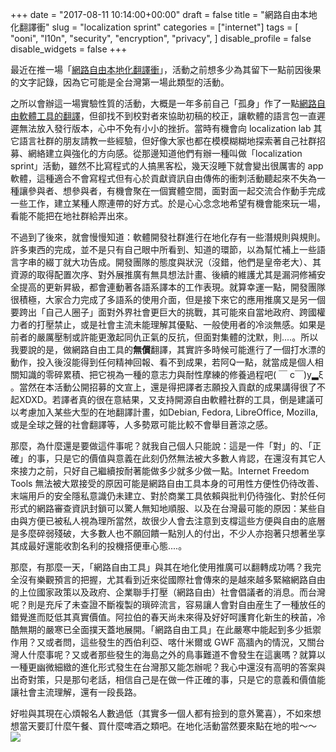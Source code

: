 ﻿+++
date = "2017-08-11 10:14:00+00:00"
draft = false
title = "網路自由本地化翻譯衝"
slug = "localization sprint"
categories = ["internet"]
tags = [
  "ooni",
  "l10n",
  "security",
  "encryption",
  "privacy",
  ]
disable_profile = false
disable_widgets = false
+++

最近在推一場「[網路自由本地化翻譯衝](https://twngo.kktix.cc/events/l10nsprint)」，活動之前想多少為其留下一點前因後果的文字記錄，因為它可能是全台灣第一場此類型的活動。

<!--more-->
之所以會辦這一場實驗性質的活動，大概是一年多前自己「孤身」作了一點[網路自由軟體工具的翻譯](http://self.jxtsai.info/2016/08/internet-freedom-tools.html)，但卻找不到校對者來協助初稿的校正，讓軟體的語言包一直遲遲無法放入發行版本，心中不免有小小的挫折。當時有機會向 localization lab 其它語言社群的朋友請教一些經驗，但好像大家也都在模模糊糊地探索著自己社群招募、網絡建立與強化的方向感。從那邊知道他們有辦一種叫做「localization sprint」活動，雖然不比寫程式的人搞黑客松，幾天沒睡下就會變出很厲害的 app 軟體，這種適合不會寫程式但有心於貢獻資訊自由傳佈的衝刺活動聽起來不失為一種讓參與者、想參與者，有機會聚在一個實體空間，面對面一起交流合作動手完成一些工作，建立某種人際連帶的好方式。於是心心念念地希望有機會能來玩一場，看能不能把在地社群給弄出來。

不過到了後來，就會慢慢知道：軟體開發社群進行在地化存有一些潛規則與規則。許多東西的完成，並不是只有自己眼中所看到、知道的環節，以為幫忙補上一些語言字串的綴丁就大功告成。開發團隊的態度與狀況（沒錯，他們是皇帝老大）、其資源的取得配置次序、對外展推廣有無具想法計畫、後續的維護尤其是漏洞修補安全提高的更新昇級，都會連動著各語系譯本的工作表現。就算幸運一點，開發團隊很積極，大家合力完成了多語系的使用介面，但是接下來它的應用推廣又是另一個要跨出「自己人圈子」面對外界社會更巨大的挑戰，其可能來自當地政府、跨國權力者的打壓禁止，或是社會主流未能理解其優點、一般使用者的冷淡無感。如果是前者的嚴厲壓制或許能更激起同仇正氣的反抗，但面對集體的沈默，則....。所以我要說的是，做網路自由工具的**無償**翻譯，其實許多時候可能進行了一個打水漂的動作，投入後沒能得到任何精神回報、看不到成果，若阿Q一點，就當成是個人相關知識的零碎累積、把它視為一種的意志力與耐性摩練的修養過程吧( ￣ c￣)y▂ξ 。當然在本活動公開招募的文宣上，還是得把譯者志願投入貢獻的成果講得很了不起XDXD。若譯者真的很在意結果，又支持開源自由軟體社群的工具，倒是建議可以考慮加入某些大型的在地翻譯計畫，如Debian, Fedora, LibreOffice, Mozilla, 或是全球之聲的社會翻譯等，人多勢眾可能比較不會舉目蒼涼之感。

那麼，為什麼還是要做這件事呢？就我自己個人只能說：這是一件「對」的、「正確」的事，只是它的價值與意義在此刻仍然無法被大多數人肯認，在還沒有其它人來接力之前，只好自己繼續按耐著能做多少就多少做一點。Internet Freedom Tools 無法被大眾接受的原因可能是網路自由工具本身的可用性方便性仍待改善、末端用戶的安全隱私意識仍未建立、對於商業工具依賴與批判仍待強化、對於任何形式的網路審查資訊封鎖可以驚人無知地順服、以及在台灣最可能的原因：某些自由與方便已被私人視為理所當然，故很少人會去注意到支橕這些方便與自由的底層是多麼碎弱殘破，大多數人也不願回饋一點別人的付出，不少人亦抱著只想著坐享其成最好還能收割名利的投機搭便車心態....。

那麼，有那麼一天，「網路自由工具」與其在地化使用推廣可以翻轉成功嗎？我完全沒有樂觀預言的把握，尤其看到近來從國際社會傳來的是越來越多緊縮網路自由的上位國家政策以及政府、企業聯手打壓（網路自由）社會倡議者的消息。而台灣呢？則是充斥了未查證不斷複製的瑣碎流言，容易讓人會對自由産生了一種放任的錯覺進而貶低其真實價值。阿拉伯的春天尚未來得及好好呵護育化新生的秧苖，冷酷無期的嚴寒已全面撲天蓋地展開。「網路自由工具」在此嚴寒中能起到多少抵禦作用？又或者問，這些發生的西伯利亞、喀什米爾或 GWF 高牆內的情況，又關台灣人什麼事呢？又或者那些發生的海島之外的鳥事難道不會發生在這裏嗎？就算以一種更幽微細緻的進化形式發生在台灣那又能怎辦呢？我心中還沒有高明的答案與出奇對策，只是那句老話，相信自己是在做一件正確的事，只是它的意義和價值能讓社會主流理解，還有一段長路。

好啦與其現在心煩報名人數過低（其實多一個人都有撿到的意外驚喜），不如來想想當天要訂什麼午餐、買什麼啤酒之類吧。在地化活動當然要來點在地的啦～～
![](/post/20170811.png)
